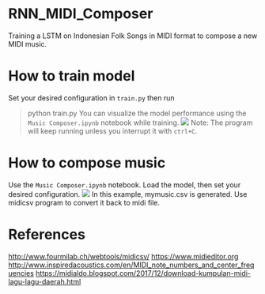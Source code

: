 # RNN_MIDI_Composer
Training a LSTM on Indonesian Folk Songs in MIDI format to compose a new MIDI music.

# How to train model
Set your desired configuration in `train.py` then run
> python train.py
You can visualize the model performance using the `Music Composer.ipynb` notebook while training.
![](asset/Loss.gif)
Note: The program will keep running unless you interrupt it with `ctrl+C`.

# How to compose music
Use the `Music Composer.ipynb` notebook. Load the model, then set your desired configuration.
![](asset/Compose.gif)
In this example, mymusic.csv is generated. Use midicsv program to convert it back to midi file.

# References
http://www.fourmilab.ch/webtools/midicsv/
https://www.midieditor.org
http://www.inspiredacoustics.com/en/MIDI_note_numbers_and_center_frequencies
https://midialdo.blogspot.com/2017/12/download-kumpulan-midi-lagu-lagu-daerah.html
